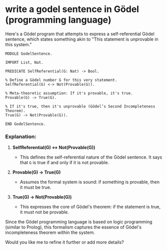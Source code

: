 # write a godel sentence in Gödel (programming language)

Here's a Gödel program that attempts to express a self-referential Gödel sentence, which states something akin to "This statement is unprovable in this system."

```godel
MODULE GodelSentence.

IMPORT List, Nat.

PREDICATE SelfReferential(G: Nat) -> Bool.

% Define a Gödel number G for this very statement.
SelfReferential(G) <-> Not(Provable(G)).

% Meta-theoretic assumption: If it's provable, it's true.
Provable(G) -> True(G).

% If it's true, then it's unprovable (Gödel’s Second Incompleteness Theorem).
True(G) -> Not(Provable(G)).

END GodelSentence.
```

### Explanation:
1. **SelfReferential(G) <-> Not(Provable(G))**  
   - This defines the self-referential nature of the Gödel sentence. It says that `G` is true if and only if it is not provable.

2. **Provable(G) -> True(G)**  
   - Assumes the formal system is sound: if something is provable, then it must be true.

3. **True(G) -> Not(Provable(G))**  
   - This expresses the core of Gödel's theorem: if the statement is true, it must not be provable.

Since the Gödel programming language is based on logic programming (similar to Prolog), this formalism captures the essence of Gödel's incompleteness theorem within the system.

Would you like me to refine it further or add more details?
